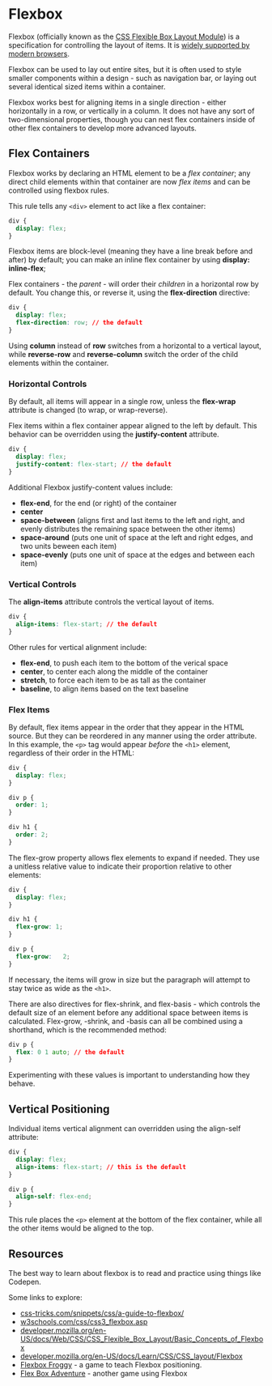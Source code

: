 # Flexbox

Flexbox (officially known as the [CSS Flexible Box Layout
Module](https://www.w3.org/TR/css-flexbox-1/)) is a specification for
controlling the layout of items. It is [widely supported by modern
browsers](https://caniuse.com/#feat=flexbox).

Flexbox can be used to lay out entire sites, but it is often used to style
smaller components within a design \- such as navigation bar, or laying out
several identical sized items within a container. 

Flexbox works best for aligning items in a single direction \- either
horizontally in a row, or vertically in a column. It does not have any sort of
two-dimensional properties, though you can nest flex containers inside of other
flex containers to develop more advanced layouts.  


## Flex Containers

Flexbox works by declaring an HTML element to be a _flex container_; any direct
child elements within that container are now _flex items_ and can be controlled
using flexbox rules.

This rule tells any `<div>` element to act like a flex container:


```css
div {
  display: flex;
}
```

Flexbox items are block-level (meaning they have a line break before and after)
by default; you can make an inline flex container by using __display:
inline-flex__; 

Flex containers \- the _parent_ \- will order their _children_ in a horizontal
row by default. You change this, or reverse it, using the __flex-direction__
directive:

```css
div {
  display: flex;
  flex-direction: row; // the default
}
```

Using __column__ instead of __row__ switches from a horizontal to a vertical
layout, while __reverse-row__ and __reverse-column__ switch the order of the
child elements within the container.



### Horizontal Controls

By default, all items will appear in a single row, unless the __flex-wrap__
attribute is changed (to wrap, or wrap-reverse).

Flex items within a flex container appear aligned to the left by default. This
behavior can be overridden using the __justify-content__ attribute. 

```css
div {
  display: flex;
  justify-content: flex-start; // the default
}
```

Additional Flexbox justify-content values include:

- __flex-end__, for the end (or right) of the container
- __center__
- __space-between__ (aligns first and last items to the left and right, and
	evenly distributes the remaining space between the other items)
- __space-around__ (puts one unit of space at the left and right edges, and two
	units beween each item)
- __space-evenly__ (puts one unit of space at the edges and between each item)


### Vertical Controls

The __align-items__ attribute controls the vertical layout of items. 

```css
div {
  align-items: flex-start; // the default
}
```

Other rules for vertical alignment include:

- __flex-end__, to push each item to the bottom of the verical space
- __center__, to center each along the middle of the container
- __stretch__, to force each item to be as tall as the container
- __baseline__, to align items based on the text baseline



### Flex Items

By default, flex items appear in the order that they appear in the HTML source.
But they can be reordered in any manner using the order attribute. In this
example, the `<p>` tag would appear *before* the `<h1>` element, regardless of
their order in the HTML:

```css
div {
  display: flex;
}

div p {
  order: 1;
}

div h1 {
  order: 2;
}
```


The flex-grow property allows flex elements to expand if needed. They use a
unitless relative value to indicate their proportion relative to other
elements: 


```css
div {
  display: flex;
}

div h1 {
  flex-grow: 1;
}

div p {
  flex-grow:   2;
}
```

If necessary, the items will grow in size but the paragraph will attempt to
stay twice as wide as the `<h1>`.

There are also directives for flex-shrink, and flex-basis \- which controls the
default size of an element before any additional space between items is
calculated. Flex-grow, \-shrink, and \-basis can all be combined using a
shorthand, which is the recommended method:

```css
div p {
  flex: 0 1 auto; // the default
}
```

Experimenting  with these values is important to understanding how they behave.



## Vertical Positioning

Individual items vertical alignment can overridden using the align-self attribute:

```css
div {
  display: flex;
  align-items: flex-start; // this is the default
}

div p {
  align-self: flex-end; 
}
```

This rule places the `<p>` element at the bottom of the flex container,
while all the other items would be aligned to the top.


## Resources

The best way to learn about flexbox is to read and practice using things like Codepen.

Some links to explore:

- [css-tricks.com/snippets/css/a-guide-to-flexbox/](https://css-tricks.com/snippets/css/a-guide-to-flexbox/)
- [w3schools.com/css/css3\_flexbox.asp](https://www.w3schools.com/css/css3_flexbox.asp)
- [developer.mozilla.org/en-US/docs/Web/CSS/CSS\_Flexible\_Box\_Layout/Basic\_Concepts\_of\_Flexbox](https://developer.mozilla.org/en-US/docs/Web/CSS/CSS_Flexible_Box_Layout/Basic_Concepts_of_Flexbox)
- [developer.mozilla.org/en-US/docs/Learn/CSS/CSS\_layout/Flexbox](https://developer.mozilla.org/en-US/docs/Learn/CSS/CSS_layout/Flexbox)
- [Flexbox Froggy](https://flexboxfroggy.com/) \- a game to teach Flexbox positioning.
- [Flex Box Adventure](https://codingfantasy.com/games/flexboxadventure) \- another game using Flexbox


